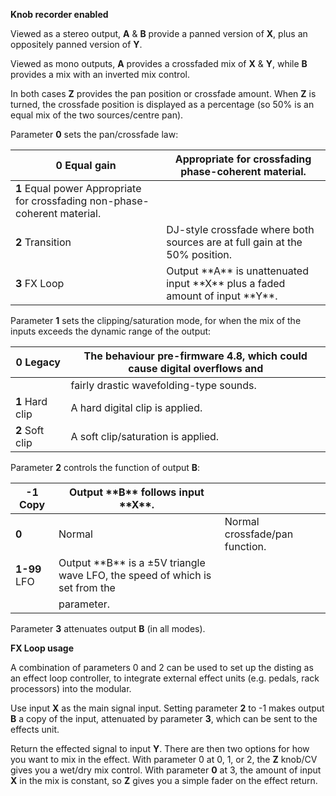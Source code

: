 
**Knob recorder enabled**

Viewed as a stereo output, **A** & **B** provide a panned version of **X**, plus an oppositely panned version of **Y**.

Viewed as mono outputs, **A** provides a crossfaded mix of **X** & **Y**, while **B** provides a mix with an inverted mix control.

In both cases **Z** provides the pan position or crossfade amount. When **Z** is turned, the crossfade position is displayed as
a percentage (so 50% is an equal mix of the two sources/centre pan).

Parameter **0** sets the pan/crossfade law:

<table>
<thead>
<tr class="header">
<th>
<strong>0</strong> Equal gain
</th>
<th>
Appropriate for crossfading phase-coherent material.
</th>
</tr>
</thead>
<tbody>
<tr class="odd">
<td>
<strong>1</strong> Equal power Appropriate for crossfading non-phase-coherent material.
</td>
<td></td>
</tr>
<tr class="even">
<td>
<strong>2</strong> Transition
</td>
<td>DJ-style crossfade where both sources are at full gain at the 50% position.</td>
</tr>
<tr class="odd">
<td>
<strong>3</strong> FX Loop
</td>
<td>
Output **A** is unattenuated input **X** plus a faded amount of input **Y**.
</td>
</tr>
</tbody>
</table>

Parameter **1** sets the clipping/saturation mode, for when the mix of the inputs exceeds the dynamic range of the output:

<table>
<thead>
<tr class="header">
<th>
<strong>0</strong> Legacy
</th>
<th>
The behaviour pre-firmware 4.8, which could cause digital overflows and
</th>
</tr>
</thead>
<tbody>
<tr class="odd">
<td></td>
<td>
fairly drastic wavefolding-type sounds.
</td>
</tr>
<tr class="even">
<td>
<strong>1</strong> Hard clip
</td>
<td>
A hard digital clip is applied.
</td>
</tr>
<tr class="odd">
<td>
<strong>2</strong> Soft clip
</td>
<td>
A soft clip/saturation is applied.
</td>
</tr>
</tbody>
</table>

Parameter **2** controls the function of output **B**:

<table>
<thead>
<tr class="header">
<th>
<strong>-1</strong> Copy
</th>
<th>
Output **B** follows input **X**.
</th>
<th></th>
</tr>
</thead>
<tbody>
<tr class="odd">
<td><strong>0</strong></td>
<td>
Normal
</td>
<td>
Normal crossfade/pan function.
</td>
</tr>
<tr class="even">
<td>
<strong>1-99</strong> LFO
</td>
<td>
Output **B** is a ±5V triangle wave LFO, the speed of which is set from the
</td>
<td></td>
</tr>
<tr class="odd">
<td></td>
<td>
parameter.
</td>
<td></td>
</tr>
</tbody>
</table>

Parameter **3** attenuates output **B** (in all modes).

**FX Loop usage**

A combination of parameters 0 and 2 can be used to set up the disting as an effect loop controller, to integrate
external effect units (e.g. pedals, rack processors) into the modular.

Use input **X** as the main signal input. Setting parameter **2** to -1 makes output **B** a copy of the input, attenuated by
parameter **3**, which can be sent to the effects unit.

Return the effected signal to input **Y**. There are then two options for how you want to mix in the effect. With parameter
0 at 0, 1, or 2, the **Z** knob/CV gives you a wet/dry mix control. With parameter **0** at 3, the amount of input **X** in the mix
is constant, so **Z** gives you a simple fader on the effect return.
